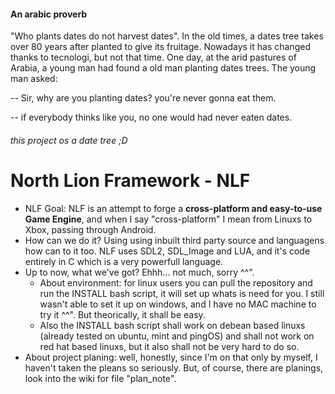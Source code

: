 #### An arabic proverb
"Who plants dates do not harvest dates". In the old times, a dates tree takes over 80 years after planted to give its fruitage. Nowadays it has changed thanks to tecnologi, but not that time. One day, at the arid pastures of Arabia, a young man had found a old man planting dates trees. The young man asked:

-- Sir, why are you planting dates? you're never gonna eat them.

-- if everybody thinks like you, no one would had never eaten dates.

###### this project os a date tree ;D

# North Lion Framework - NLF
* NLF Goal: NLF is an attempt to forge a **cross-platform and easy-to-use Game Engine**, and when I say "cross-platform" I mean from Linuxs to Xbox, passing through Android.
* How can we do it? Using using inbuilt third party source and languagens how can to it too. NLF uses SDL2, SDL_Image and LUA, and it's code entirely in C which is a very powerfull language.
* Up to now, what we've got? Ehhh... not much, sorry ^^".
	* About environment: for linux users you can pull the repository and run the INSTALL bash script, it will set up whats is need for you. I still wasn't able to set it up on windows, and I have no MAC machine to try it  ^^". But theorically, it shall be easy.
	* Also the INSTALL bash script shall work on debean based linuxs (already tested on ubuntu, mint and pingOS) and shall not work on red hat based linuxs, but it also shall not be very hard to do so.
* About project planing: well, honestly, since I'm on that only by myself, I haven't taken the pleans so seriously. But, of course, there are planings, look into the wiki for file "plan_note".
